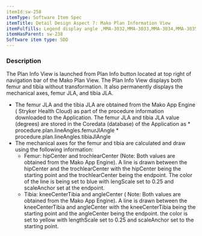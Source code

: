 ```yaml
---
itemId:sw-258
itemType: Software Item Spec
itemTitle: Detail Design Aspect 7: Mako Plan Information View
itemFulfills: Legend display angle ,MMA-3032,MMA-3033,MMA-3034,MMA-3035,MMA-3036,MMA-3037,MMA-3038,MMA-3039,MMA-3040,MMA-3041,MMA-3042,MMA-3043,MMA-3044,MMA-3045,MMA-3046,MMA-3047
itemHasParent: sw-238
Software item type: SDD
---
```

### Description
The Plan Info View is launched from Plan Info button located at top right of navigation bar of the Mako Plan View. The Plan Info View displays both femur and tibia without transformation. It also permanently displays the mechanical axes, femur JLA, and tibia JLA.
* The femur JLA and the tibia JLA are obtained from the Mako App Engine ( Stryker Health Cloud) as part of the procedure information downloaded to the Application. The femur JLA and tibia JLA value (degrees) are stored in the Coredata (database) of the Application as
		*​ procedure.plan.lineAngles.femurJlAngle
		* procedure.plan.lineAngles.tibiaJlAngle
* The mechanical axes for the femur and tibia are calculated and draw using the following information​​​​​​:
	* Femur: hipCenter and trochlearCenter (Note: Both values are obtained from the Mako App Engine). A line is drawn between the hipCenter and the trochlearCenter with the hipCenter being the starting point and the trochlearCenter being the endpoint. The color of the line is being set to blue with lengScale set to 0.25 and scaleAnchor set at the endpoint. 
	* Tibia: kneeCenterTibia and angleCenter ( Note: Both values are obtained from the Mako App Engine). A line is drawn between the kneeCenterTibia and angleCenter with the kneeCenterTibia being the starting point and the angleCenter being the endpoint. the color is set to yellow with lengthScale set to 0.25 and scaleAnchor set to the starting point. 